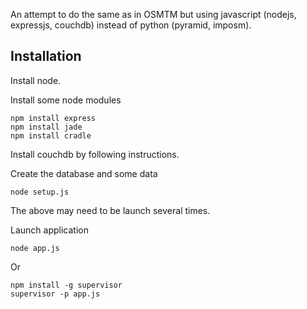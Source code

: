 An attempt to do the same as in OSMTM but using javascript (nodejs, expressjs,
couchdb) instead of python (pyramid, imposm).

Installation
------------

Install node.

Install some node modules

    npm install express
    npm install jade
    npm install cradle

Install couchdb by following instructions.

Create the database and some data
    
    node setup.js

The above may need to be launch several times.

Launch application
    
    node app.js

Or

    npm install -g supervisor
    supervisor -p app.js

